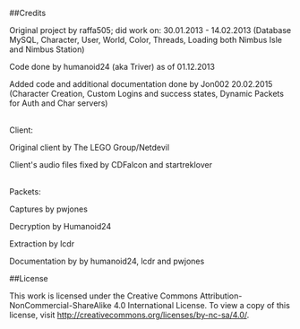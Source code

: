 ##Credits

Original project by raffa505; did work on: 30.01.2013 - 14.02.2013 (Database MySQL, Character, User, World, Color, Threads, Loading both Nimbus Isle and Nimbus Station)

Code done by humanoid24 (aka Triver) as of 01.12.2013

Added code and additional documentation done by Jon002 20.02.2015 (Character Creation, Custom Logins and success states, Dynamic Packets for Auth and Char servers)

<br>
Client:

Original client by The LEGO Group/Netdevil<br>

Client's audio files fixed by CDFalcon and startreklover

<br>
Packets:

Captures by pwjones

Decryption by Humanoid24

Extraction by lcdr

Documentation by by humanoid24, lcdr and pwjones

##License

This work is licensed under the Creative Commons Attribution-NonCommercial-ShareAlike 4.0 International License. To view a copy of this license, visit http://creativecommons.org/licenses/by-nc-sa/4.0/.

